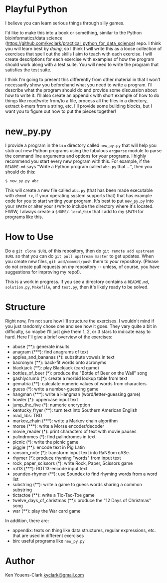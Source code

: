 # Playful Python

I believe you can learn serious things through silly games. 

I'd like to make this into a book or something, similar to the Python bioinformatics/data science (https://github.com/kyclark/practical_python_for_data_science) repo. I think you will learn best by *doing*, so I think I will write this as a loose collection of exercises that spell out the skills I aim to teach with each exercise. I will create descriptions for each exercise with examples of how the program should work along with a test suite. You will need to write the program that satisfies the test suite.

I think I'm going to present this differently from other material in that I won't necessarily show you beforehand what you need to write a program. I'll describe what the program should do and provide some discussion about how to write it. I'll also create an appendix with short example of how to do things like read/write from/to a file, process all the files in a directory, extract k-mers from a string, etc. I'll provide some building blocks, but I want you to figure out how to put the pieces together!

# new_py.py

I provide a program in the `bin` directory called `new_py.py` that will help you stub out new Python programs using the fabulous `argparse` module to parse the command line arguments and options for your programs. I highly recommend you start every new program with this. For example, if the `README.md` says "Write a Python program called `abc.py` that ...", then you should do this:

````
$ new_py.py abc
````

This will create a new file called `abc.py` (that has been made executable with `chmod +x`, if your operating system supports that) that has example code for you to start writing your program. It's best to put `new_py.py` into your `$PATH` or alter your `$PATH` to include the directory where it's located. FWIW, I always create a `$HOME/.local/bin` that I add to my `$PATH` for programs like this.

# How to Use

Do a `git clone $URL` of this repository, then do `git remote add upstream $URL` so that you can do `git pull upstream master` to get updates. When you create new files, `git add/commit/push` them to *your* repository. (Please do not create pull requests on *my* repository -- unless, of course, you have suggestions for improving my repo!).

This is a work in progress. If you see a directory contains a `README.md`, `solution.py`, `Makefile`, and `test.py`, then it's likely ready to be solved.

# Structure

Right now, I'm not sure how I'll structure the exercises. I wouldn't mind if you just randomly chose one and see how it goes. They vary quite a bit in difficulty, so maybe I'll just give them 1, 2, or 3 stars to indicate easy to hard. Here I'll give a brief overview of the exercises:

* abuse (\*\*): generate insults
* anagram (\*\*\*): find anagrams of text
* apples_and_bananas (\*): substitute vowels in text
* bacronym (\*\*): back-fit words onto acronyms
* blackjack (\*\*): play Blackjack (card game)
* bottles_of_beer (\*): produce the "Bottle of Beer on the Wall" song
* gashlycrumb (\*): create a morbid lookup table from text
* gematria (\*\*): calculate numeric values of words from characters
* guess (\*): write a number-guessing game
* hangman (\*\*\*): write a Hangman (word/letter-guessing game)
* howler (\*): uppercase input text
* jump_the_five (\*): numeric encryption
* kentucky_fryer (\*\*): turn text into Southern American English
* mad_libs: TBD
* markov_chain (\*\*\*): write a Markov chain algorithm
* morse (\*\*\*): write a Morse encoder/decoder
* movie_reader (\*): print characters of text with movie pauses
* palindromes (\*): find palindromes in text
* picnic (\*): write the picnic game
* piggie (\*\*): encode text in Pig Latin
* ransom_note (\*): transform input text into RaNSom cASe.
* rhymer (\*): produce rhyming "words" from input text
* rock_paper_scissors (\*): write Rock, Paper, Scissors game
* rot13 (\*\*\*): ROT13-encode input text
* soundex-rhymer (\*\*): use Soundex to find rhyming words from a word list
* substring (\*\*): write a game to guess words sharing a common substring
* tictactoe (\*\*): write a Tic-Tac-Toe game
* twelve_days_of_christmas (\*\*): produce the "12 Days of Christmas" song
* war (\*\*): play the War card game

In addition, there are:

* appendix: texts on thing like data structures, regular expressions, etc. that are used in different exercises
* bin: useful programs like `new_py.py`

# Author

Ken Youens-Clark <kyclark@gmail.com>
